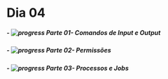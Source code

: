 # Dia 04

##### - ![progress](https://progress-bar.dev/100/ "progresso") _Parte 01- Comandos de Input e Output_
##### - ![progress](https://progress-bar.dev/100/ "progresso") _Parte 02- Permissões_

##### - ![progress](https://progress-bar.dev/100/ "progresso") _Parte 03- Processos e Jobs_
